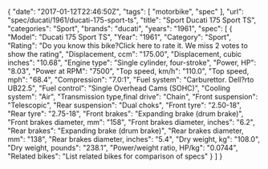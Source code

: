 {
    "date": "2017-01-12T22:46:50Z",
    "tags": [
        "motorbike",
        "spec"
    ],
    "url": "spec\/ducati\/1961\/ducati-175-sport-ts",
    "title": "Sport Ducati 175 Sport TS",
    "categories": "Sport",
    "brands": "ducati",
    "years": "1961",
    "spec": [
        {
            "Model": "Ducati 175 Sport TS",
            "Year": "1961",
            "Category": "Sport",
            "Rating": "Do you know this bike?Click here to rate it. We miss 2 votes to show the rating",
            "Displacement, ccm": "175.00",
            "Displacement, cubic inches": "10.68",
            "Engine type": "Single cylinder, four-stroke",
            "Power, HP": "8.03",
            "Power at RPM": "7500",
            "Top speed, km\/h": "110.0",
            "Top speed, mph": "68.4",
            "Compression": "7.0:1",
            "Fuel system": "Carburettor. Dell?rto UB22.5",
            "Fuel control": "Single Overhead Cams (SOHC)",
            "Cooling system": "Air",
            "Transmission type,final drive": "Chain",
            "Front suspension": "Telescopic",
            "Rear suspension": "Dual choks",
            "Front tyre": "2.50-18",
            "Rear tyre": "2.75-18",
            "Front brakes": "Expanding brake (drum brake)",
            "Front brakes diameter, mm": "158",
            "Front brakes diameter, inches": "6.2",
            "Rear brakes": "Expanding brake (drum brake)",
            "Rear brakes diameter, mm": "138",
            "Rear brakes diameter, inches": "5.4",
            "Dry weight, kg": "108.0",
            "Dry weight, pounds": "238.1",
            "Power\/weight ratio, HP\/kg": "0.0744",
            "Related bikes": "List related bikes for comparison of specs"
        }
    ]
}